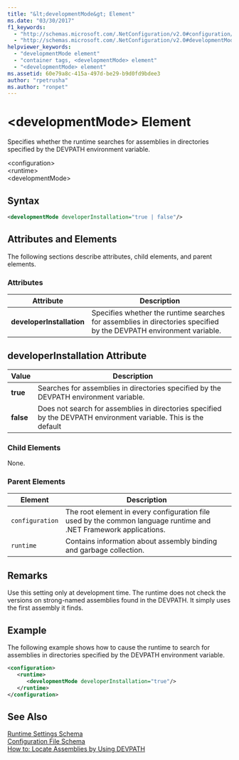 ```yaml
---
title: "&lt;developmentMode&gt; Element"
ms.date: "03/30/2017"
f1_keywords: 
  - "http://schemas.microsoft.com/.NetConfiguration/v2.0#configuration/runtime/developmentMode"
  - "http://schemas.microsoft.com/.NetConfiguration/v2.0#developmentMode"
helpviewer_keywords: 
  - "developmentMode element"
  - "container tags, <developmentMode> element"
  - "<developmentMode> element"
ms.assetid: 60e79a8c-415a-497d-be29-b9d0fd9bdee3
author: "rpetrusha"
ms.author: "ronpet"
---
```

# &lt;developmentMode&gt; Element
Specifies whether the runtime searches for assemblies in directories specified by the DEVPATH environment variable.  

 \<configuration>  
\<runtime>  
\<developmentMode>  

## Syntax  

```xml  
<developmentMode developerInstallation="true | false"/>  
```  

## Attributes and Elements  
 The following sections describe attributes, child elements, and parent elements.  

### Attributes  


|Attribute|Description|  
|---------------|-----------------|  
|**developerInstallation**|Specifies whether the runtime searches for assemblies in directories specified by the DEVPATH environment variable.|  

## developerInstallation Attribute  


|Value|Description|  
|-----------|-----------------|  
|**true**|Searches for assemblies in directories specified by the DEVPATH environment variable.|  
|**false**|Does not search for assemblies in directories specified by the DEVPATH environment variable. This is the default|  

### Child Elements  
 None.  

### Parent Elements  


|Element|Description|  
|-------------|-----------------|  
|`configuration`|The root element in every configuration file used by the common language runtime and .NET Framework applications.|  
|`runtime`|Contains information about assembly binding and garbage collection.|  

## Remarks  
 Use this setting only at development time. The runtime does not check the versions on strong-named assemblies found in the DEVPATH. It simply uses the first assembly it finds.  

## Example  
 The following example shows how to cause the runtime to search for assemblies in directories specified by the DEVPATH environment variable.  

```xml  
<configuration>  
   <runtime>  
      <developmentMode developerInstallation="true"/>  
   </runtime>  
</configuration>  
```  

## See Also  
 [Runtime Settings Schema](../../../../../docs/framework/configure-apps/file-schema/runtime/index.md)  
 [Configuration File Schema](../../../../../docs/framework/configure-apps/file-schema/index.md)  
 [How to: Locate Assemblies by Using DEVPATH](../../../../../docs/framework/configure-apps/how-to-locate-assemblies-by-using-devpath.md)
